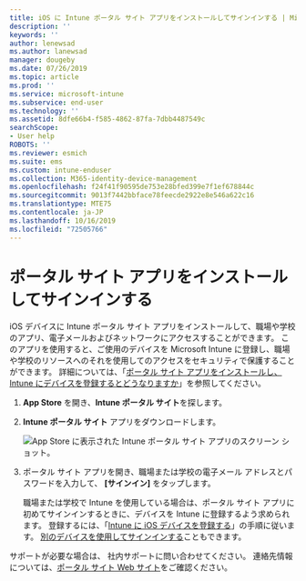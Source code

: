 ```yaml
---
title: iOS に Intune ポータル サイト アプリをインストールしてサインインする | Microsoft Docs
description: ''
keywords: ''
author: lenewsad
ms.author: lanewsad
manager: dougeby
ms.date: 07/26/2019
ms.topic: article
ms.prod: ''
ms.service: microsoft-intune
ms.subservice: end-user
ms.technology: ''
ms.assetid: 8dfe66b4-f585-4862-87fa-7dbb4487549c
searchScope:
- User help
ROBOTS: ''
ms.reviewer: esmich
ms.suite: ems
ms.custom: intune-enduser
ms.collection: M365-identity-device-management
ms.openlocfilehash: f24f41f90595de753e28bfed399e7f1ef678844c
ms.sourcegitcommit: 9013f7442bbface78feecde2922e8e546a622c16
ms.translationtype: MTE75
ms.contentlocale: ja-JP
ms.lasthandoff: 10/16/2019
ms.locfileid: "72505766"
---
```

# <a name="install-and-sign-in-to-the-company-portal-app"></a>ポータル サイト アプリをインストールしてサインインする

iOS デバイスに Intune ポータル サイト アプリをインストールして、職場や学校のアプリ、電子メールおよびネットワークにアクセスすることができます。 このアプリを使用すると、ご使用のデバイスを Microsoft Intune に登録し、職場や学校のリソースへのそれを使用してのアクセスをセキュリティで保護することができます。 詳細については、「[ポータル サイト アプリをインストールし、Intune にデバイスを登録するとどうなりますか](what-happens-if-you-install-the-company-portal-app-and-enroll-your-device-in-intune-ios.md)」を参照してください。

1. **App Store** を開き、**Intune ポータル サイト**を探します。

2. **Intune ポータル サイト** アプリをダウンロードします。

    ![App Store に表示された Intune ポータル サイト アプリのスクリーン ショット。](./media/cp-ios-redesign-after-1904.PNG)  

3. ポータル サイト アプリを開き、職場または学校の電子メール アドレスとパスワードを入力して、 **[サインイン]** をタップします。

    職場または学校で Intune を使用している場合は、ポータル サイト アプリに初めてサインインするときに、デバイスを Intune に登録するよう求められます。 登録するには、「[Intune に iOS デバイスを登録する](enroll-your-device-in-intune-ios.md)」の手順に従います。 [別のデバイスを使用してサインインする](https://docs.microsoft.com/intune-user-help/sign-in-to-the-company-portal#sign-in-from-another-device)こともできます。

サポートが必要な場合は、 社内サポートに問い合わせてください。 連絡先情報については、[ポータル サイト Web サイト](https://go.microsoft.com/fwlink/?linkid=2010980)をご確認ください。
